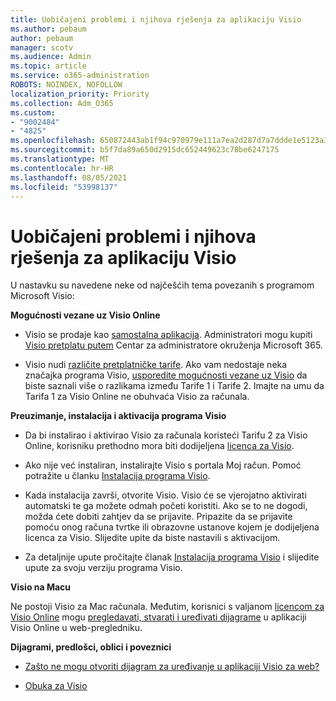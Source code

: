```yaml
---
title: Uobičajeni problemi i njihova rješenja za aplikaciju Visio
ms.author: pebaum
author: pebaum
manager: scotv
ms.audience: Admin
ms.topic: article
ms.service: o365-administration
ROBOTS: NOINDEX, NOFOLLOW
localization_priority: Priority
ms.collection: Adm_O365
ms.custom:
- "9002484"
- "4825"
ms.openlocfilehash: 650872443ab1f94c970979e111a7ea2d287d7a7ddde1e5123a385edb48a0bb32
ms.sourcegitcommit: b5f7da89a650d2915dc652449623c78be6247175
ms.translationtype: MT
ms.contentlocale: hr-HR
ms.lasthandoff: 08/05/2021
ms.locfileid: "53998137"
---
```

# <a name="visio-common-issues-and-resolutions"></a>Uobičajeni problemi i njihova rješenja za aplikaciju Visio

U nastavku su navedene neke od najčešćih tema povezanih s programom Microsoft Visio:

**Mogućnosti vezane uz Visio Online**

- Visio se prodaje kao [samostalna aplikacija](https://products.office.com/visio/flowchart-software). Administratori mogu kupiti [Visio pretplatu putem](https://docs.microsoft.com/alchemyinsights/purchase-visio-subscription) Centar za administratore okruženja Microsoft 365.

- Visio nudi [različite pretplatničke tarife](https://products.office.com/visio/microsoft-visio-plans-and-pricing-compare-visio-options). Ako vam nedostaje neka značajka programa Visio, [usporedite mogućnosti vezane uz Visio](https://products.office.com/visio/microsoft-visio-plans-and-pricing-compare-visio-options) da biste saznali više o razlikama između Tarife 1 i Tarife 2.  Imajte na umu da Tarifa 1 za Visio Online ne obuhvaća Visio za računala.

**Preuzimanje, instalacija i aktivacija programa Visio**

- Da bi instalirao i aktivirao Visio za računala koristeći Tarifu 2 za Visio Online, korisniku prethodno mora biti dodijeljena [licenca za Visio](https://docs.microsoft.com/microsoft-365/admin/add-users/add-users).

- Ako nije već instaliran, instalirajte Visio s portala Moj račun. Pomoć potražite u članku [Instalacija programa Visio](https://support.office.com/article/f98f21e3-aa02-4827-9167-ddab5b025710).

- Kada instalacija završi, otvorite Visio. Visio će se vjerojatno aktivirati automatski te ga možete odmah početi koristiti. Ako se to ne dogodi, možda ćete dobiti zahtjev da se prijavite. Pripazite da se prijavite pomoću onog računa tvrtke ili obrazovne ustanove kojem je dodijeljena licenca za Visio. Slijedite upite da biste nastavili s aktivacijom.

- Za detaljnije upute pročitajte članak [Instalacija programa Visio](https://support.office.com/article/f98f21e3-aa02-4827-9167-ddab5b025710) i slijedite upute za svoju verziju programa Visio.

**Visio na Macu**

Ne postoji Visio za Mac računala. Međutim, korisnici s valjanom [licencom za Visio Online](https://docs.microsoft.com/microsoft-365/admin/add-users/add-users) mogu [pregledavati, stvarati i uređivati dijagrame](https://support.office.com/article/06f04845-91b8-4e8f-881f-a43c970735fc) u aplikaciji Visio Online u web-pregledniku.

**Dijagrami, predlošci, oblici i poveznici**

- [Zašto ne mogu otvoriti dijagram za uređivanje u aplikaciji Visio za web?](https://support.microsoft.com/office/ea4a23d3-21d3-4878-945e-cf1be4140357)

- [Obuka za Visio](https://support.office.com/article/visio-training-e058bcfa-1d90-4653-afc6-e84d54cf94a6)
